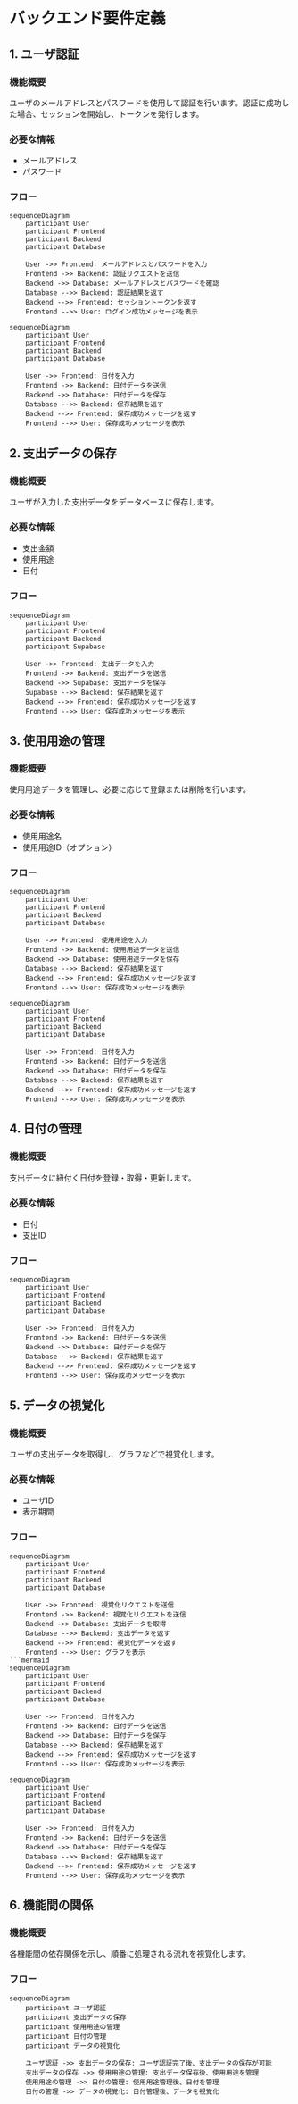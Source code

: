# バックエンド要件定義

## 1. ユーザ認証
### 機能概要
ユーザのメールアドレスとパスワードを使用して認証を行います。認証に成功した場合、セッションを開始し、トークンを発行します。

### 必要な情報
- メールアドレス
- パスワード

### フロー

```mermaid
sequenceDiagram
    participant User
    participant Frontend
    participant Backend
    participant Database

    User ->> Frontend: メールアドレスとパスワードを入力
    Frontend ->> Backend: 認証リクエストを送信
    Backend ->> Database: メールアドレスとパスワードを確認
    Database -->> Backend: 認証結果を返す
    Backend -->> Frontend: セッショントークンを返す
    Frontend -->> User: ログイン成功メッセージを表示
```

```mermaid
sequenceDiagram
    participant User
    participant Frontend
    participant Backend
    participant Database

    User ->> Frontend: 日付を入力
    Frontend ->> Backend: 日付データを送信
    Backend ->> Database: 日付データを保存
    Database -->> Backend: 保存結果を返す
    Backend -->> Frontend: 保存成功メッセージを返す
    Frontend -->> User: 保存成功メッセージを表示
```
## 2. 支出データの保存
### 機能概要
ユーザが入力した支出データをデータベースに保存します。

### 必要な情報
- 支出金額
- 使用用途
- 日付

### フロー
```mermaid
sequenceDiagram
    participant User
    participant Frontend
    participant Backend
    participant Supabase

    User ->> Frontend: 支出データを入力
    Frontend ->> Backend: 支出データを送信
    Backend ->> Supabase: 支出データを保存
    Supabase -->> Backend: 保存結果を返す
    Backend -->> Frontend: 保存成功メッセージを返す
    Frontend -->> User: 保存成功メッセージを表示
```
## 3. 使用用途の管理
### 機能概要
使用用途データを管理し、必要に応じて登録または削除を行います。

### 必要な情報
- 使用用途名
- 使用用途ID（オプション）

### フロー
```mermaid
sequenceDiagram
    participant User
    participant Frontend
    participant Backend
    participant Database

    User ->> Frontend: 使用用途を入力
    Frontend ->> Backend: 使用用途データを送信
    Backend ->> Database: 使用用途データを保存
    Database -->> Backend: 保存結果を返す
    Backend -->> Frontend: 保存成功メッセージを返す
    Frontend -->> User: 保存成功メッセージを表示

```
```mermaid
sequenceDiagram
    participant User
    participant Frontend
    participant Backend
    participant Database

    User ->> Frontend: 日付を入力
    Frontend ->> Backend: 日付データを送信
    Backend ->> Database: 日付データを保存
    Database -->> Backend: 保存結果を返す
    Backend -->> Frontend: 保存成功メッセージを返す
    Frontend -->> User: 保存成功メッセージを表示
```

## 4. 日付の管理
### 機能概要
支出データに紐付く日付を登録・取得・更新します。

### 必要な情報
- 日付
- 支出ID

### フロー

```mermaid
sequenceDiagram
    participant User
    participant Frontend
    participant Backend
    participant Database

    User ->> Frontend: 日付を入力
    Frontend ->> Backend: 日付データを送信
    Backend ->> Database: 日付データを保存
    Database -->> Backend: 保存結果を返す
    Backend -->> Frontend: 保存成功メッセージを返す
    Frontend -->> User: 保存成功メッセージを表示
```
## 5. データの視覚化
### 機能概要
ユーザの支出データを取得し、グラフなどで視覚化します。

### 必要な情報
- ユーザID
- 表示期間

### フロー

```mermaid
sequenceDiagram
    participant User
    participant Frontend
    participant Backend
    participant Database

    User ->> Frontend: 視覚化リクエストを送信
    Frontend ->> Backend: 視覚化リクエストを送信
    Backend ->> Database: 支出データを取得
    Database -->> Backend: 支出データを返す
    Backend -->> Frontend: 視覚化データを返す
    Frontend -->> User: グラフを表示
```mermaid
sequenceDiagram
    participant User
    participant Frontend
    participant Backend
    participant Database

    User ->> Frontend: 日付を入力
    Frontend ->> Backend: 日付データを送信
    Backend ->> Database: 日付データを保存
    Database -->> Backend: 保存結果を返す
    Backend -->> Frontend: 保存成功メッセージを返す
    Frontend -->> User: 保存成功メッセージを表示
```

```mermaid
sequenceDiagram
    participant User
    participant Frontend
    participant Backend
    participant Database

    User ->> Frontend: 日付を入力
    Frontend ->> Backend: 日付データを送信
    Backend ->> Database: 日付データを保存
    Database -->> Backend: 保存結果を返す
    Backend -->> Frontend: 保存成功メッセージを返す
    Frontend -->> User: 保存成功メッセージを表示
```
## 6. 機能間の関係
### 機能概要
各機能間の依存関係を示し、順番に処理される流れを視覚化します。

### フロー

```mermaid
sequenceDiagram
    participant ユーザ認証
    participant 支出データの保存
    participant 使用用途の管理
    participant 日付の管理
    participant データの視覚化

    ユーザ認証 ->> 支出データの保存: ユーザ認証完了後、支出データの保存が可能
    支出データの保存 ->> 使用用途の管理: 支出データ保存後、使用用途を管理
    使用用途の管理 ->> 日付の管理: 使用用途管理後、日付を管理
    日付の管理 ->> データの視覚化: 日付管理後、データを視覚化

